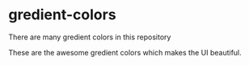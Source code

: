 # gredient-colors
There are many gredient colors in this repository

These are the awesome gredient colors which makes the UI beautiful.
